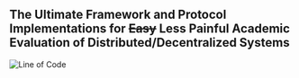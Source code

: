 ## The Ultimate Framework and Protocol Implementations for ~~Easy~~ Less Painful Academic Evaluation of Distributed/Decentralized Systems

![Line of Code](https://raw.githubusercontent.com/sgdxbc/neatworks/asset-badge/sloc.svg)
